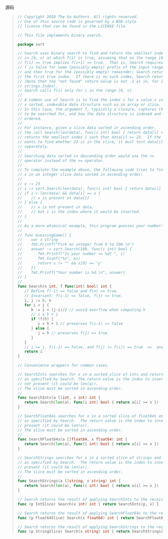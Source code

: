 源码

> ```go
> // Copyright 2010 The Go Authors. All rights reserved.
> // Use of this source code is governed by a BSD-style
> // license that can be found in the LICENSE file.
>
> // This file implements binary search.
>
> package sort
>
> // Search uses binary search to find and return the smallest index i
> // in [0, n) at which f(i) is true, assuming that on the range [0, n),
> // f(i) == true implies f(i+1) == true.  That is, Search requires that
> // f is false for some (possibly empty) prefix of the input range [0, n)
> // and then true for the (possibly empty) remainder; Search returns
> // the first true index.  If there is no such index, Search returns n.
> // (Note that the "not found" return value is not -1 as in, for instance,
> // strings.Index).
> // Search calls f(i) only for i in the range [0, n).
> //
> // A common use of Search is to find the index i for a value x in
> // a sorted, indexable data structure such as an array or slice.
> // In this case, the argument f, typically a closure, captures the value
> // to be searched for, and how the data structure is indexed and
> // ordered.
> //
> // For instance, given a slice data sorted in ascending order,
> // the call Search(len(data), func(i int) bool { return data[i] >= 23 })
> // returns the smallest index i such that data[i] >= 23.  If the caller
> // wants to find whether 23 is in the slice, it must test data[i] == 23
> // separately.
> //
> // Searching data sorted in descending order would use the <=
> // operator instead of the >= operator.
> //
> // To complete the example above, the following code tries to find the value
> // x in an integer slice data sorted in ascending order:
> //
> // x := 23
> // i := sort.Search(len(data), func(i int) bool { return data[i] >= x })
> // if i < len(data) && data[i] == x {
> //    // x is present at data[i]
> // } else {
> //    // x is not present in data,
> //    // but i is the index where it would be inserted.
> // }
> //
> // As a more whimsical example, this program guesses your number:
> //
> // func GuessingGame() {
> //    var s string
> //    fmt.Printf("Pick an integer from 0 to 100.\n")
> //    answer := sort.Search(100, func(i int) bool {
> //       fmt.Printf("Is your number <= %d? ", i)
> //       fmt.Scanf("%s", &s)
> //       return s != "" && s[0] == 'y'
> //    })
> //    fmt.Printf("Your number is %d.\n", answer)
> // }
> //
> func Search(n int, f func(int) bool) int {
>    // Define f(-1) == false and f(n) == true.
>    // Invariant: f(i-1) == false, f(j) == true.
>    i, j := 0, n
>    for i < j {
>       h := i + (j-i)/2 // avoid overflow when computing h
>       // i ≤ h < j
>       if !f(h) {
>          i = h + 1 // preserves f(i-1) == false
>       } else {
>          j = h // preserves f(j) == true
>       }
>    }
>    // i == j, f(i-1) == false, and f(j) (= f(i)) == true  =>  answer is i.
>    return i
> }
>
> // Convenience wrappers for common cases.
>
> // SearchInts searches for x in a sorted slice of ints and returns the index
> // as specified by Search. The return value is the index to insert x if x is
> // not present (it could be len(a)).
> // The slice must be sorted in ascending order.
> //
> func SearchInts(a []int, x int) int {
>    return Search(len(a), func(i int) bool { return a[i] >= x })
> }
>
> // SearchFloat64s searches for x in a sorted slice of float64s and returns the index
> // as specified by Search.  The return value is the index to insert x if x is not
> // present (it could be len(a)).
> // The slice must be sorted in ascending order.
> //
> func SearchFloat64s(a []float64, x float64) int {
>    return Search(len(a), func(i int) bool { return a[i] >= x })
> }
>
> // SearchStrings searches for x in a sorted slice of strings and returns the index
> // as specified by Search.  The return value is the index to insert x if x is not
> // present (it could be len(a)).
> // The slice must be sorted in ascending order.
> //
> func SearchStrings(a []string, x string) int {
>    return Search(len(a), func(i int) bool { return a[i] >= x })
> }
>
> // Search returns the result of applying SearchInts to the receiver and x.
> func (p IntSlice) Search(x int) int { return SearchInts(p, x) }
>
> // Search returns the result of applying SearchFloat64s to the receiver and x.
> func (p Float64Slice) Search(x float64) int { return SearchFloat64s(p, x) }
>
> // Search returns the result of applying SearchStrings to the receiver and x.
> func (p StringSlice) Search(x string) int { return SearchStrings(p, x) }
> ```

